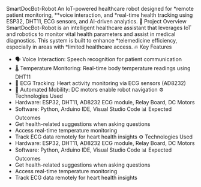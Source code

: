 SmartDocBot-Robot
An IoT-powered healthcare robot designed for *remote patient monitoring, **voice interaction, and *real-time health tracking using ESP32, DHT11, ECG sensors, and AI-driven analytics.
📌 Project Overview
SmartDocBot-Robot is an intelligent healthcare assistant that leverages IoT and robotics to monitor vital health parameters and assist in medical diagnostics. This system is built to enhance *telemedicine efficiency, especially in areas with *limited healthcare access.
🔥 Key Features
- 🗣 Voice Interaction: Speech recognition for patient communication
- 🌡 Temperature Monitoring: Real-time body temperature readings using DHT11
- 💓 ECG Tracking: Heart activity monitoring via ECG sensors (AD8232)
- 🤖 Automated Mobility: DC motors enable robot navigation
⚙ Technologies Used
- Hardware: ESP32, DHT11, AD8232 ECG module, Relay Board, DC Motors
- Software: Python, Arduino IDE, Visual Studio Code
📊 Expected Outcomes
- Get health-related suggestions when asking questions
- Access real-time temperature monitoring
- Track ECG data remotely for heart health insights
⚙ Technologies Used
- Hardware: ESP32, DHT11, AD8232 ECG module, Relay Board, DC Motors
- Software: Python, Arduino IDE, Visual Studio Code
📊 Expected Outcomes
- Get health-related suggestions when asking questions
- Access real-time temperature monitoring
- Track ECG data remotely for heart health insights
